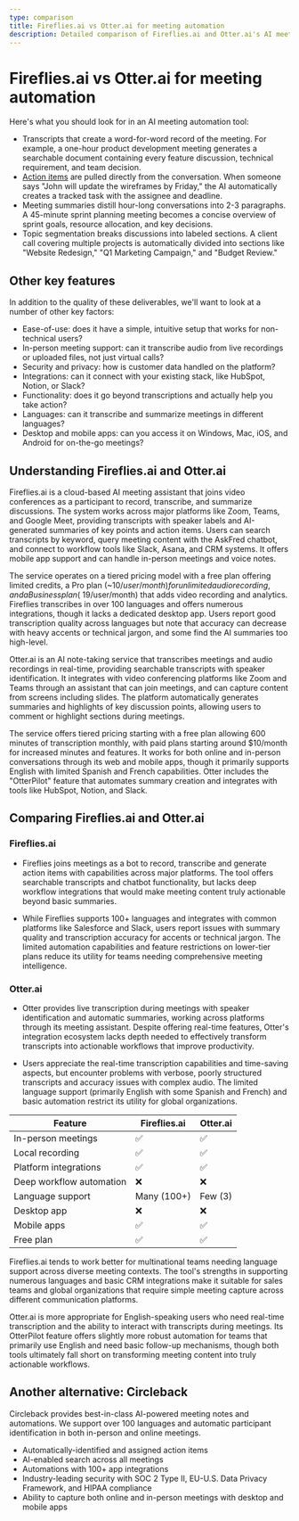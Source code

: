 ```yaml
---
type: comparison
title: Fireflies.ai vs Otter.ai for meeting automation
description: Detailed comparison of Fireflies.ai and Otter.ai's AI meeting automation features, including transcription quality, action item tracking, meeting summaries, and integration capabilities.
---
```


# Fireflies.ai vs Otter.ai for meeting automation

Here's what you should look for in an AI meeting automation tool:  
* Transcripts that create a word-for-word record of the meeting. For example, a one-hour product development meeting generates a searchable document containing every feature discussion, technical requirement, and team decision.
* [Action items](/releases/add-action-items-to-meetings) are pulled directly from the conversation. When someone says "John will update the wireframes by Friday," the AI automatically creates a tracked task with the assignee and deadline.
* Meeting summaries distill hour-long conversations into 2-3 paragraphs. A 45-minute sprint planning meeting becomes a concise overview of sprint goals, resource allocation, and key decisions.
* Topic segmentation breaks discussions into labeled sections. A client call covering multiple projects is automatically divided into sections like "Website Redesign," "Q1 Marketing Campaign," and "Budget Review."

## Other key features
In addition to the quality of these deliverables, we'll want to look at a number of other key factors:
* Ease-of-use: does it have a simple, intuitive setup that works for non-technical users?
* In-person meeting support: can it transcribe audio from live recordings or uploaded files, not just virtual calls?
* Security and privacy: how is customer data handled on the platform?
* Integrations: can it connect with your existing stack, like HubSpot, Notion, or Slack?
* Functionality: does it go beyond transcriptions and actually help you take action?
* Languages: can it transcribe and summarize meetings in different languages?
* Desktop and mobile apps: can you access it on Windows, Mac, iOS, and Android for on-the-go meetings?

## Understanding Fireflies.ai and Otter.ai
Fireflies.ai is a cloud-based AI meeting assistant that joins video conferences as a participant to record, transcribe, and summarize discussions. The system works across major platforms like Zoom, Teams, and Google Meet, providing transcripts with speaker labels and AI-generated summaries of key points and action items. Users can search transcripts by keyword, query meeting content with the AskFred chatbot, and connect to workflow tools like Slack, Asana, and CRM systems. It offers mobile app support and can handle in-person meetings and voice notes.

The service operates on a tiered pricing model with a free plan offering limited credits, a Pro plan (~$10/user/month) for unlimited audio recording, and a Business plan (~$19/user/month) that adds video recording and analytics. Fireflies transcribes in over 100 languages and offers numerous integrations, though it lacks a dedicated desktop app. Users report good transcription quality across languages but note that accuracy can decrease with heavy accents or technical jargon, and some find the AI summaries too high-level.

Otter.ai is an AI note-taking service that transcribes meetings and audio recordings in real-time, providing searchable transcripts with speaker identification. It integrates with video conferencing platforms like Zoom and Teams through an assistant that can join meetings, and can capture content from screens including slides. The platform automatically generates summaries and highlights of key discussion points, allowing users to comment or highlight sections during meetings.

The service offers tiered pricing starting with a free plan allowing 600 minutes of transcription monthly, with paid plans starting around $10/month for increased minutes and features. It works for both online and in-person conversations through its web and mobile apps, though it primarily supports English with limited Spanish and French capabilities. Otter includes the "OtterPilot" feature that automates summary creation and integrates with tools like HubSpot, Notion, and Slack.

## Comparing Fireflies.ai and Otter.ai

### Fireflies.ai

* Fireflies joins meetings as a bot to record, transcribe and generate action items with capabilities across major platforms. The tool offers searchable transcripts and chatbot functionality, but lacks deep workflow integrations that would make meeting content truly actionable beyond basic summaries.

* While Fireflies supports 100+ languages and integrates with common platforms like Salesforce and Slack, users report issues with summary quality and transcription accuracy for accents or technical jargon. The limited automation capabilities and feature restrictions on lower-tier plans reduce its utility for teams needing comprehensive meeting intelligence.

### Otter.ai

* Otter provides live transcription during meetings with speaker identification and automatic summaries, working across platforms through its meeting assistant. Despite offering real-time features, Otter's integration ecosystem lacks depth needed to effectively transform transcripts into actionable workflows that improve productivity.

* Users appreciate the real-time transcription capabilities and time-saving aspects, but encounter problems with verbose, poorly structured transcripts and accuracy issues with complex audio. The limited language support (primarily English with some Spanish and French) and basic automation restrict its utility for global organizations.

| Feature | Fireflies.ai | Otter.ai |
|---------|-------------|----------|
| In-person meetings | ✅ | ✅ |
| Local recording | ✅ | ✅ |
| Platform integrations | ✅ | ✅ |
| Deep workflow automation | ❌ | ❌ |
| Language support | Many (100+) | Few (3) |
| Desktop app | ❌ | ❌ |
| Mobile apps | ✅ | ✅ |
| Free plan | ✅ | ✅ |

Fireflies.ai tends to work better for multinational teams needing language support across diverse meeting contexts. The tool's strengths in supporting numerous languages and basic CRM integrations make it suitable for sales teams and global organizations that require simple meeting capture across different communication platforms.

Otter.ai is more appropriate for English-speaking users who need real-time transcription and the ability to interact with transcripts during meetings. Its OtterPilot feature offers slightly more robust automation for teams that primarily use English and need basic follow-up mechanisms, though both tools ultimately fall short on transforming meeting content into truly actionable workflows.

## Another alternative: Circleback
Circleback provides best-in-class AI-powered meeting notes and automations. We support over 100 languages and automatic participant identification in both in-person and online meetings.
* Automatically-identified and assigned action items
* AI-enabled search across all meetings
* Automations with 100+ app integrations
* Industry-leading security with SOC 2 Type II, EU-U.S. Data Privacy Framework, and HIPAA compliance
* Ability to capture both online and in-person meetings with desktop and mobile apps